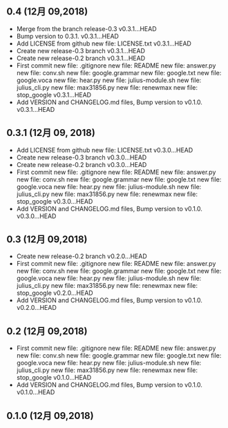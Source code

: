## 0.4 (12月 09,2018)
  - Merge from the branch release-0.3  v0.3.1...HEAD
  - Bump version to 0.3.1.  v0.3.1...HEAD
  - Add LICENSE from github 	new file:   LICENSE.txt  v0.3.1...HEAD
  - Create new release-0.3 branch  v0.3.1...HEAD
  - Create new release-0.2 branch  v0.3.1...HEAD
  - First commit 	new file:   .gitignore 	new file:   README 	new file:   answer.py 	new file:   conv.sh 	new file:   google.grammar 	new file:   google.txt 	new file:   google.voca 	new file:   hear.py 	new file:   julius-module.sh 	new file:   julius_cli.py 	new file:   max31856.py 	new file:   renewmax 	new file:   stop_google  v0.3.1...HEAD
  - Add VERSION and CHANGELOG.md files, Bump version to v0.1.0.  v0.3.1...HEAD

## 0.3.1 (12月 09, 2018)
  - Add LICENSE from github 	new file:   LICENSE.txt  v0.3.0...HEAD
  - Create new release-0.3 branch  v0.3.0...HEAD
  - Create new release-0.2 branch  v0.3.0...HEAD
  - First commit 	new file:   .gitignore 	new file:   README 	new file:   answer.py 	new file:   conv.sh 	new file:   google.grammar 	new file:   google.txt 	new file:   google.voca 	new file:   hear.py 	new file:   julius-module.sh 	new file:   julius_cli.py 	new file:   max31856.py 	new file:   renewmax 	new file:   stop_google  v0.3.0...HEAD
  - Add VERSION and CHANGELOG.md files, Bump version to v0.1.0.  v0.3.0...HEAD

## 0.3 (12月 09,2018)
  - Create new release-0.2 branch  v0.2.0...HEAD
  - First commit 	new file:   .gitignore 	new file:   README 	new file:   answer.py 	new file:   conv.sh 	new file:   google.grammar 	new file:   google.txt 	new file:   google.voca 	new file:   hear.py 	new file:   julius-module.sh 	new file:   julius_cli.py 	new file:   max31856.py 	new file:   renewmax 	new file:   stop_google  v0.2.0...HEAD
  - Add VERSION and CHANGELOG.md files, Bump version to v0.1.0.  v0.2.0...HEAD

## 0.2 (12月 09,2018)
  - First commit 	new file:   .gitignore 	new file:   README 	new file:   answer.py 	new file:   conv.sh 	new file:   google.grammar 	new file:   google.txt 	new file:   google.voca 	new file:   hear.py 	new file:   julius-module.sh 	new file:   julius_cli.py 	new file:   max31856.py 	new file:   renewmax 	new file:   stop_google  v0.1.0...HEAD
  - Add VERSION and CHANGELOG.md files, Bump version to v0.1.0.  v0.1.0...HEAD

## 0.1.0 (12月 09,2018)


